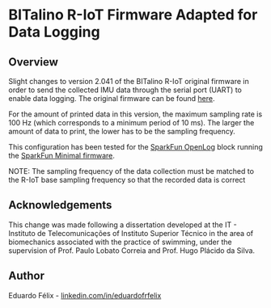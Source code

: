 # BITalino R-IoT Firmware Adapted for Data Logging

## Overview

Slight changes to version 2.041 of the BITalino R-IoT original firmware in order to send the collected IMU data through the serial port (UART) to enable data logging. The original firmware can be found [here](https://github.com/BITalinoWorld/firmware-bitalino-riot).

For the amount of printed data in this version, the maximum sampling rate is 100 Hz (which corresponds to a minimum period of 10 ms). The larger the amount of data to print, the lower has to be the sampling frequency.

This configuration has been tested for the [SparkFun OpenLog](https://learn.sparkfun.com/tutorials/openlog-hookup-guide) block running the [SparkFun Minimal firmware](https://github.com/sparkfun/OpenLog/blob/master/firmware/OpenLog_Firmware/OpenLog_Minimal/OpenLog_Minimal.ino).

NOTE: The sampling frequency of the data collection must be matched to the R-IoT base sampling frequency so that the recorded data is correct

## Acknowledgements

This change was made following a dissertation developed at the IT - Instituto de Telecomunicações of Instituto Superior Técnico in the area of biomechanics associated with the practice of swimming, under the supervision of Prof. Paulo Lobato Correia and Prof. Hugo Plácido da Silva.

## Author
Eduardo Félix - [linkedin.com/in/eduardofrfelix](https://www.linkedin.com/in/eduardofrfelix/)
